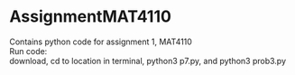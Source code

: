 # AssignmentMAT4110
Contains python code for assignment 1, MAT4110 <br>
Run code: <br>
download, cd to location in terminal, python3 p7.py, and python3 prob3.py

